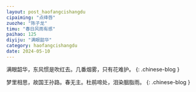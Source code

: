 ```yaml
---
layout: post_haofangcishangdu
cipaiming: "点绛唇"
zuozhe: "陈子龙"
timu: "春日风雨有感"
paihao: 125
diyiju: "满眼韶华"
category: haofangcishangdu
date: 2024-05-10
---
```


满眼韶华，东风惯是吹红去。几番烟雾，只有花难护。
{: .chinese-blog }

梦里相思，故国王孙路。春无主。杜鹃啼处，泪染胭脂雨。
{: .chinese-blog }
